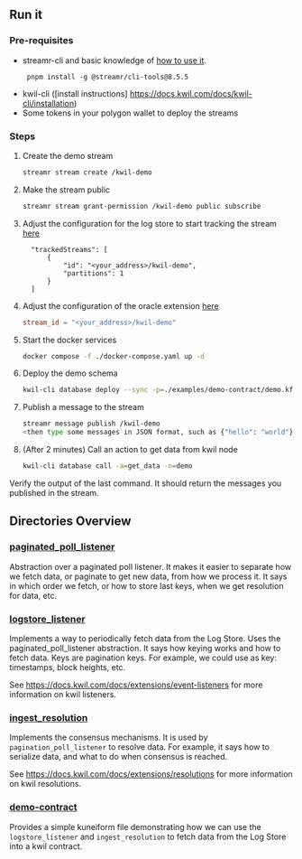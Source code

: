## Run it

### Pre-requisites
- streamr-cli and basic knowledge of [how to use it](https://docs.streamr.network/usage/cli-tool).
  ```shell
   pnpm install -g @streamr/cli-tools@8.5.5
   ```
- kwil-cli ([install instructions] https://docs.kwil.com/docs/kwil-cli/installation)
- Some tokens in your polygon wallet to deploy the streams

### Steps
1. Create the demo stream
    ```bash
   streamr stream create /kwil-demo
    ```
   
2. Make the stream public
    ```bash
   streamr stream grant-permission /kwil-demo public subscribe
    ```
   
3. Adjust the configuration for the log store to start tracking the stream [here](./examples/logstore-node-config.json)
   ```
     "trackedStreams": [
         {
             "id": "<your_address>/kwil-demo",
             "partitions": 1
         }
     ]
   ```

4. Adjust the configuration of the oracle extension [here](./examples/single-node/config.toml)
   ```toml
   stream_id = "<your_address>/kwil-demo"
   ```
   
5. Start the docker services
   ```bash
   docker compose -f ./docker-compose.yaml up -d
   ```
   
6. Deploy the demo schema
   ```bash
   kwil-cli database deploy --sync -p=./examples/demo-contract/demo.kf --name=demo --sync
    ```
   
7. Publish a message to the stream
    ```bash
   streamr message publish /kwil-demo
   <then type some messages in JSON format, such as {"hello": "world"}>
    ```
   
8. (After 2 minutes) Call an action to get data from kwil node
    ```bash
    kwil-cli database call -a=get_data -n=demo
   ```

Verify the output of the last command. It should return the messages you published in the stream.

## Directories Overview

### [paginated_poll_listener](./internal/paginated_poll_listener)

Abstraction over a paginated poll listener. It makes it easier to separate how we fetch data, or paginate to get new data, from how we process it.
It says in which order we fetch, or how to store last keys, when we get resolution for data, etc.

### [logstore_listener](internal/extensions/listeners/logstore_listener)

Implements a way to periodically fetch data from the Log Store. Uses the paginated_poll_listener abstraction. It says how keying works and how to fetch data. Keys are pagination keys. For example, we could use as key: timestamps, block heights, etc.

See https://docs.kwil.com/docs/extensions/event-listeners for more information on kwil listeners.

### [ingest_resolution](internal/extensions/resolutions/ingest_resolution)

Implements the consensus mechanisms. It is used by `pagination_poll_listener` to resolve data. For example, it says how to serialize data, and what to do when consensus is reached.

See https://docs.kwil.com/docs/extensions/resolutions for more information on kwil resolutions.

### [demo-contract](./examples/demo-contract)

Provides a simple kuneiform file demonstrating how we can use the `logstore_listener` and `ingest_resolution` to fetch data from the Log Store into a kwil contract.
